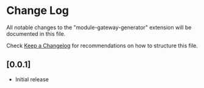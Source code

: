 # Change Log

All notable changes to the "module-gateway-generator" extension will be documented in this file.

Check [Keep a Changelog](http://keepachangelog.com/) for recommendations on how to structure this file.

## [0.0.1]

- Initial release 